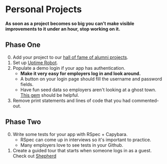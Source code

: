 # Personal Projects

**As soon as a project becomes so big you can't make visible improvements to it under an hour, stop working on it.**

## Phase One

0. Add your project to our [hall of fame of alumni
  projects][alumni-projects].
0. Set up [Uptime Robot][uptimerobot].
0. Populate a demo login if your app has authentication.
    * **Make it very easy for employers log in and look around.**
    * A button on your login page should fill the username and password fields.
    * Have fun seed data so employers aren't looking at a ghost town.
      [This gem][seed-dump] should be helpful.
0. Remove print statements and lines of code that you had commented-out.

## Phase Two

0. Write some tests for your app with RSpec + Capybara.
    * RSpec can come up in interviews so it's important to practice.
    * Many employers love to see tests in your Github.
0. Create a guided tour that starts when someone logs in as a guest.
   Check out [Shepherd][shepherd]



[alumni-projects]:
https://github.com/appacademy/meta/blob/master/final-project-directory.md
[uptimerobot]: http://uptimerobot.com/
[seed-dump]: https://github.com/rroblak/seed_dump
[shepherd]: http://github.hubspot.com/shepherd/docs/welcome/

